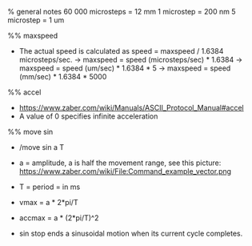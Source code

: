 % general notes
60 000 microsteps = 12 mm
1 microstep = 200 nm
5 microstep = 1 um

%% maxspeed
- The actual speed is calculated as speed = maxspeed / 1.6384 microsteps/sec.
-> maxspeed = speed (microsteps/sec) * 1.6384
-> maxspeed = speed (um/sec) * 1.6384 * 5
-> maxspeed = speed (mm/sec) * 1.6384 * 5000


%% accel
- https://www.zaber.com/wiki/Manuals/ASCII_Protocol_Manual#accel
- A value of 0 specifies infinite acceleration

%% move sin
- /move sin a T
- a = amplitude, a is half the movement range, see this picture:
  https://www.zaber.com/wiki/File:Command_example_vector.png
- T = period = in ms

- vmax = a * 2*pi/T
- accmax = a * (2*pi/T)^2
- sin stop ends a sinusoidal motion when its current cycle completes.
